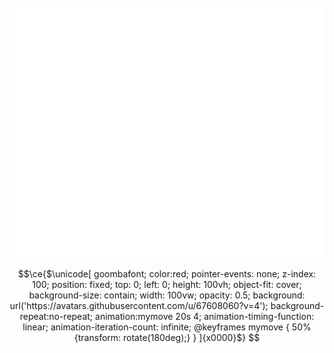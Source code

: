 <div align="center" >
	<br>
	<img src="header.svg" style="background:transparent;"width="800" height="400" alt="">
	<br>
</div>

```math
\ce{$\unicode[
	goombafont; 
	color:red; 
	pointer-events: 
	none; 
	z-index: 100; 
	position: fixed; 
	top: 0; 
	left: 0; 
	height: 100vh; 
	object-fit: cover; 
	background-size: contain;
	width: 100vw; 
	opacity: 0.5; 
	background: url('https://avatars.githubusercontent.com/u/67608060?v=4');
	background-repeat:no-repeat;
	animation:mymove 20s 4;
	animation-timing-function: linear;
	animation-iteration-count: infinite;
	@keyframes mymove {
  50% {transform: rotate(180deg);}
}
	]{x0000}$}
